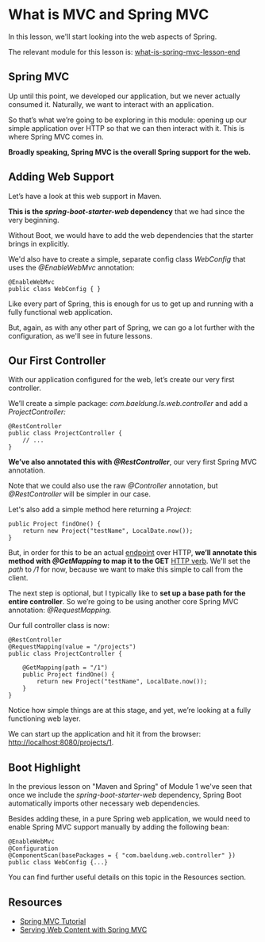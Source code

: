 # What is MVC and Spring MVC

In this lesson, we'll start looking into the web aspects of Spring.

The relevant module for this lesson is: [what-is-spring-mvc-lesson-end](https://github.com/nbicocchi/spring-boot-course/tree/module6/what-is-spring-mvc-lesson-end)

## Spring MVC

Up until this point, we developed our application, but we never actually consumed it. Naturally, we want to interact with an application.

So that’s what we’re going to be exploring in this module: opening up our simple application over HTTP so that we can then interact with it. This is where Spring MVC comes in.

**Broadly speaking, Spring MVC is the overall Spring support for the web.**

## Adding Web Support

Let’s have a look at this web support in Maven.

**This is the _spring-boot-starter-web_ dependency** that we had since the very beginning.

Without Boot, we would have to add the web dependencies that the starter brings in explicitly.

We'd also have to create a simple, separate config class _WebConfig_ that uses the _@EnableWebMvc_ annotation:

```
@EnableWebMvc 
public class WebConfig { }
```

Like every part of Spring, this is enough for us to get up and running with a fully functional web application.

But, again, as with any other part of Spring, we can go a lot further with the configuration, as we'll see in future lessons.

## Our First Controller

With our application configured for the web, let’s create our very first controller.

We’ll create a simple package: _com.baeldung.ls.web.controller_ and add a _ProjectController:_

```
@RestController 
public class ProjectController { 
    // ... 
}
```

**We’ve also annotated this with _@RestController_**, our very first Spring MVC annotation.

Note that we could also use the raw _@Controller_ annotation, but _@RestController_ will be simpler in our case.

Let's also add a simple method here returning a _Project_:

```
public Project findOne() {
    return new Project("testName", LocalDate.now());
}
```

But, in order for this to be an actual [endpoint](https://smartbear.com/learn/performance-monitoring/api-endpoints/) over HTTP, **we’ll annotate this method with _@GetMapping_ to map it to the GET** [HTTP verb](https://developer.mozilla.org/en-US/docs/Web/HTTP/Methods). We'll set the _path_ to _/1_ for now, because we want to make this simple to call from the client.

The next step is optional, but I typically like to **set up a base path for the entire controller**. So we’re going to be using another core Spring MVC annotation: _@RequestMapping._

Our full controller class is now:

```
@RestController
@RequestMapping(value = "/projects")
public class ProjectController {

    @GetMapping(path = "/1")
    public Project findOne() {
        return new Project("testName", LocalDate.now());
    }
}
```

Notice how simple things are at this stage, and yet, we’re looking at a fully functioning web layer.

We can start up the application and hit it from the browser: [http://localhost:8080/projects/1](http://localhost:8080/projects/1).

## Boot Highlight

In the previous lesson on "Maven and Spring" of Module 1 we've seen that once we include the _spring-boot-starter-web_ dependency, Spring Boot automatically imports other necessary web dependencies.

Besides adding these, in a pure Spring web application, we would need to enable Spring MVC support manually by adding the following bean:

```
@EnableWebMvc
@Configuration
@ComponentScan(basePackages = { "com.baeldung.web.controller" })
public class WebConfig {...}
```

You can find further useful details on this topic in the Resources section.

## Resources
- [Spring MVC Tutorial](https://www.baeldung.com/spring-mvc-tutorial)
- [Serving Web Content with Spring MVC](https://spring.io/guides/gs/serving-web-content/)
